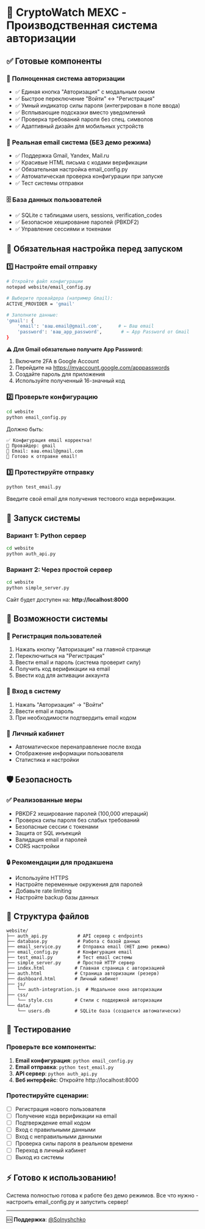 # 🚀 CryptoWatch MEXC - Производственная система авторизации

## ✅ **Готовые компоненты**

### 🎯 **Полноценная система авторизации**
- ✅ Единая кнопка "Авторизация" с модальным окном
- ✅ Быстрое переключение "Войти" ↔ "Регистрация"
- ✅ Умный индикатор силы пароля (интегрирован в поле ввода)
- ✅ Всплывающие подсказки вместо уведомлений
- ✅ Проверка требований пароля без спец. символов
- ✅ Адаптивный дизайн для мобильных устройств

### 📧 **Реальная email система (БЕЗ демо режима)**
- ✅ Поддержка Gmail, Yandex, Mail.ru
- ✅ Красивые HTML письма с кодами верификации
- ✅ Обязательная настройка email_config.py
- ✅ Автоматическая проверка конфигурации при запуске
- ✅ Тест системы отправки

### 🗄️ **База данных пользователей**
- ✅ SQLite с таблицами users, sessions, verification_codes
- ✅ Безопасное хеширование паролей (PBKDF2)
- ✅ Управление сессиями и токенами

## 🔧 **Обязательная настройка перед запуском**

### 1️⃣ **Настройте email отправку**

```bash
# Откройте файл конфигурации
notepad website/email_config.py

# Выберите провайдера (например Gmail):
ACTIVE_PROVIDER = 'gmail'

# Заполните данные:
'gmail': {
    'email': 'ваш.email@gmail.com',      # ← Ваш email
    'password': 'ваш_app_password',       # ← App Password от Gmail
}
```

**⚠️ Для Gmail обязательно получите App Password:**
1. Включите 2FA в Google Account
2. Перейдите на https://myaccount.google.com/apppasswords
3. Создайте пароль для приложения
4. Используйте полученный 16-значный код

### 2️⃣ **Проверьте конфигурацию**

```bash
cd website
python email_config.py
```

Должно быть:
```
✅ Конфигурация email корректна!
📧 Провайдер: gmail
📧 Email: ваш.email@gmail.com
🚀 Готово к отправке email!
```

### 3️⃣ **Протестируйте отправку**

```bash
python test_email.py
```

Введите свой email для получения тестового кода верификации.

## 🚀 **Запуск системы**

### Вариант 1: Python сервер
```bash
cd website
python auth_api.py
```

### Вариант 2: Через простой сервер
```bash
cd website
python simple_server.py
```

Сайт будет доступен на: **http://localhost:8000**

## 📱 **Возможности системы**

### 🔐 **Регистрация пользователей**
1. Нажать кнопку "Авторизация" на главной странице
2. Переключиться на "Регистрация"
3. Ввести email и пароль (система проверит силу)
4. Получить код верификации на email
5. Ввести код для активации аккаунта

### 🚪 **Вход в систему**
1. Нажать "Авторизация" → "Войти"
2. Ввести email и пароль
3. При необходимости подтвердить email кодом

### 👤 **Личный кабинет**
- Автоматическое перенаправление после входа
- Отображение информации пользователя
- Статистика и настройки

## 🛡️ **Безопасность**

### ✅ **Реализованные меры**
- PBKDF2 хеширование паролей (100,000 итераций)
- Проверка силы пароля без слабых требований
- Безопасные сессии с токенами
- Защита от SQL инъекций
- Валидация email и паролей
- CORS настройки

### 🔒 **Рекомендации для продакшена**
- Используйте HTTPS
- Настройте переменные окружения для паролей
- Добавьте rate limiting
- Настройте backup базы данных

## 📁 **Структура файлов**

```
website/
├── auth_api.py           # API сервер с endpoints
├── database.py           # Работа с базой данных
├── email_service.py      # Отправка email (НЕТ демо режима)
├── email_config.py       # Конфигурация email
├── test_email.py         # Тест email системы
├── simple_server.py      # Простой HTTP сервер
├── index.html           # Главная страница с авторизацией
├── auth.html            # Страница авторизации (резерв)
├── dashboard.html       # Личный кабинет
├── js/
│   └── auth-integration.js  # Модальное окно авторизации
├── css/
│   └── style.css        # Стили с поддержкой авторизации
└── data/
    └── users.db         # SQLite база (создается автоматически)
```

## 🧪 **Тестирование**

### Проверьте все компоненты:
1. **Email конфигурация**: `python email_config.py`
2. **Email отправка**: `python test_email.py`
3. **API сервер**: `python auth_api.py`
4. **Веб интерфейс**: Откройте http://localhost:8000

### Протестируйте сценарии:
- [ ] Регистрация нового пользователя
- [ ] Получение кода верификации на email
- [ ] Подтверждение email кодом
- [ ] Вход с правильными данными
- [ ] Вход с неправильными данными
- [ ] Проверка силы пароля в реальном времени
- [ ] Переход в личный кабинет
- [ ] Выход из системы

## ⚡ **Готово к использованию!**

Система полностью готова к работе без демо режимов. 
Все что нужно - настроить email_config.py и запустить сервер!

---

🆘 **Поддержка**: [@Solnyshchko](https://t.me/Solnyshchko)
